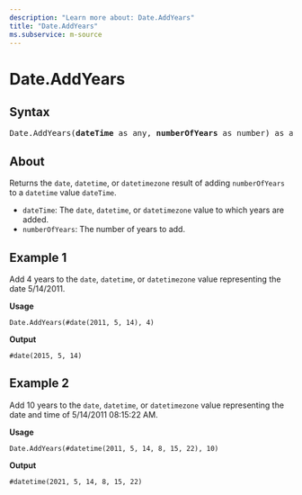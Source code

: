 ```yaml
---
description: "Learn more about: Date.AddYears"
title: "Date.AddYears"
ms.subservice: m-source
---
```

# Date.AddYears

## Syntax

<pre>
Date.AddYears(<b>dateTime</b> as any, <b>numberOfYears</b> as number) as any
</pre>

## About

Returns the `date`, `datetime`, or `datetimezone` result of adding `numberOfYears` to a `datetime` value `dateTime`.

* `dateTime`: The `date`, `datetime`, or `datetimezone` value to which years are added.
* `numberOfYears`: The number of years to add.

## Example 1

Add 4 years to the `date`, `datetime`, or `datetimezone` value representing the date 5/14/2011.

**Usage**

```powerquery-m
Date.AddYears(#date(2011, 5, 14), 4)
```

**Output**

`#date(2015, 5, 14)`

## Example 2

Add 10 years to the `date`, `datetime`, or `datetimezone` value representing the date and time of 5/14/2011 08:15:22 AM.

**Usage**

```powerquery-m
Date.AddYears(#datetime(2011, 5, 14, 8, 15, 22), 10)
```

**Output**

`#datetime(2021, 5, 14, 8, 15, 22)`
